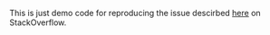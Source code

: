 This is just demo code for reproducing the issue descirbed [here](https://stackoverflow.com/questions/77506412/bunit-how-to-test-rendering-a-bound-value-in-a-razor-based-test) on StackOverflow.
